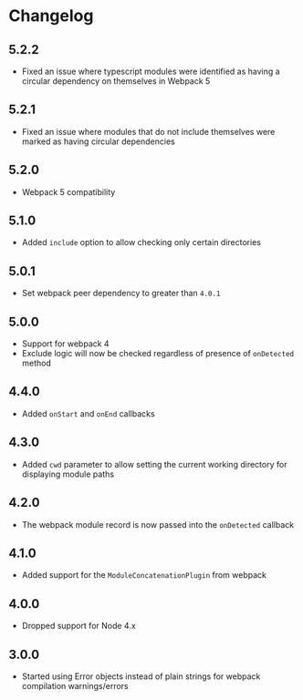 # Changelog

## 5.2.2

* Fixed an issue where typescript modules were identified as having a circular dependency on themselves in Webpack 5

## 5.2.1

* Fixed an issue where modules that do not include themselves were marked as having circular dependencies

## 5.2.0

* Webpack 5 compatibility

## 5.1.0

* Added `include` option to allow checking only certain directories

## 5.0.1

* Set webpack peer dependency to greater than `4.0.1`

## 5.0.0

* Support for webpack 4
* Exclude logic will now be checked regardless of presence of `onDetected` method

## 4.4.0

* Added `onStart` and `onEnd` callbacks

## 4.3.0

* Added `cwd` parameter to allow setting the current working directory for displaying module paths

## 4.2.0

* The webpack module record is now passed into the `onDetected` callback

## 4.1.0

* Added support for the `ModuleConcatenationPlugin` from webpack

## 4.0.0

* Dropped support for Node 4.x

## 3.0.0

* Started using Error objects instead of plain strings for webpack compilation warnings/errors
